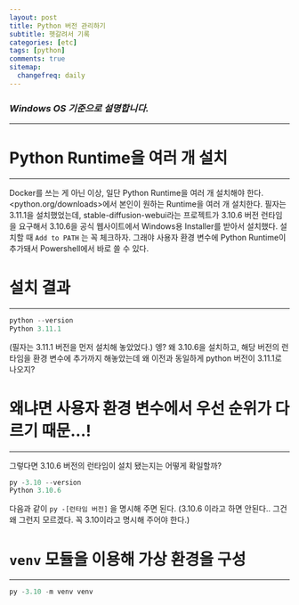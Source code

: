 ```yaml
---
layout: post
title: Python 버전 관리하기
subtitle: 헷갈려서 기록
categories: [etc]
tags: [python]
comments: true
sitemap:
  changefreq: daily
---
```


### ***Windows OS 기준으로 설명합니다.***
---
# Python Runtime을 여러 개 설치
---
Docker를 쓰는 게 아닌 이상, 일단 Python Runtime을 여러 개 설치해야 한다.
<python.org/downloads>에서 본인이 원하는 Runtime을 여러 개 설치한다.
필자는 3.11.1을 설치했었는데, stable-diffusion-webui라는 프로젝트가 3.10.6 버전 런타임을 요구해서 3.10.6을 공식 웹사이트에서 Windows용 Installer를 받아서 설치했다.
설치할 때 `Add to PATH` 는 꼭 체크하자. 그래야 사용자 환경 변수에 Python Runtime이 추가돼서 Powershell에서 바로 쓸 수 있다.

# 설치 결과
---
```powershell
python --version
Python 3.11.1
```
(필자는 3.11.1 버전을 먼저 설치해 놓았었다.)
엥? 왜 3.10.6을 설치하고, 해당 버전의 런타임을 환경 변수에 추가까지 해놓았는데 왜 이전과 동일하게 python 버전이 3.11.1로 나오지?

# 왜냐면 사용자 환경 변수에서 우선 순위가 다르기 때문...!
---
그렇다면 3.10.6 버전의 런타임이 설치 됐는지는 어떻게 확일할까?
```powershell
py -3.10 --version
Python 3.10.6
```
다음과 같이 `py -[런타임 버전]` 을 명시해 주면 된다. (3.10.6 이라고 하면 안된다.. 그건 왜 그런지 모르겠다. 꼭 3.10이라고 명시해 주어야 한다.)

# `venv` 모듈을 이용해 가상 환경을 구성
---
```powershell
py -3.10 -m venv venv
```